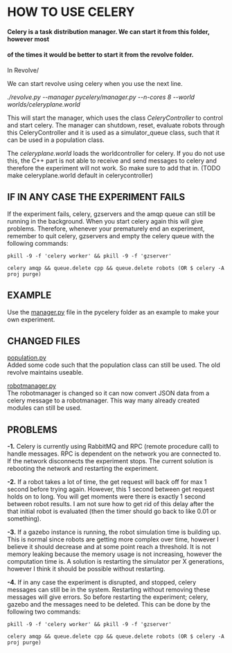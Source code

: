 # HOW TO USE CELERY
#### Celery is a task distribution manager. We can start it from this folder, however most
#### of the times it would be better to start it from the revolve folder.

In Revolve/

We can start revolve using celery when you use the next line.

*./revolve.py --manager pycelery/manager.py --n-cores 8 --world worlds/celeryplane.world*

This will start the manager, which uses the class *CeleryController* to control and start celery. The manager can shutdown, reset, evaluate robots through this CeleryController and it is used as a simulator_queue class, such that it can be used in a population class.

The *celeryplane.world* loads the worldcontroller for celery. If you do not use this, the C++ part is not able to receive and send messages to celery and therefore the experiment will not work. So make sure to add that in. (TODO make celeryplane.world default in celerycontroller)

## IF IN ANY CASE THE EXPERIMENT FAILS
If the experiment fails, celery, gzservers and the amqp queue can still be running in the background. When you start celery again this will give problems. Therefore, whenever your prematurely end an experiment, remember to quit celery, gzservers and empty the celery queue with the following commands:

`pkill -9 -f 'celery worker' && pkill -9 -f 'gzserver'`  

`celery amqp && queue.delete cpp && queue.delete robots (OR $ celery -A proj purge)`

## EXAMPLE
Use the [manager.py](manager.py) file in the pycelery folder as an example to make your own experiment.

## CHANGED FILES
[population.py](../pyrevolve/evolution/population.py)  
Added some code such that the population class can still be used. The old revolve maintains useable.
 
[robotmanager.py](../pyrevolve/tol/manage/robotmanager.py)  
The robotmanager is changed so it can now convert JSON data from a celery message to a robotmanager. This way many already created modules can still be used.

## PROBLEMS

**-1.** Celery is currently using RabbitMQ and RPC (remote procedure call) to handle messages. RPC is dependent on the
network you are connected to. If the network disconnects the experiment stops. The current
solution is rebooting the network and restarting the experiment.

**-2.** If a robot takes a lot of time, the get request will back off for max 1 second before trying again. However,
this 1 second between get request holds on to long. You will get moments were there is exactly 1 second between
robot results. I am not sure how to get rid of this delay after the that initial robot is evaluated (then the timer should
go back to like 0.01 or something).

**-3.** If a gazebo instance is running, the robot simulation time is building up. This is normal since robots
are getting more complex over time, however I believe it should decrease and at some point reach a threshold.
It is not memory leaking because the memory usage is not increasing, however the computation time is. A solution is
restarting the simulator per X generations, however I think it should be possible without restarting.

**-4.** If in any case the experiment is disrupted, and stopped, celery messages can still be in the system. Restarting without removing
these messages will give errors. So before restarting the experiment; celery, gazebo and the messages need to be deleted.
This can be done by the following two commands:

`pkill -9 -f 'celery worker' && pkill -9 -f 'gzserver'`

`celery amqp && queue.delete cpp && queue.delete robots (OR $ celery -A proj purge)`

